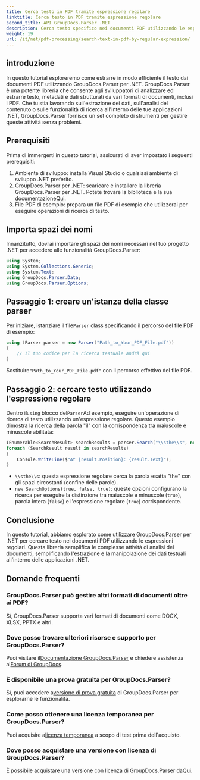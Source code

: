 ```yaml
---
title: Cerca testo in PDF tramite espressione regolare
linktitle: Cerca testo in PDF tramite espressione regolare
second_title: API GroupDocs.Parser .NET
description: Cerca testo specifico nei documenti PDF utilizzando le espressioni regolari con GroupDocs.Parser. Estrai, analizza e manipola il testo PDF senza sforzo.
weight: 19
url: /it/net/pdf-processing/search-text-in-pdf-by-regular-expression/
---
```

## introduzione
In questo tutorial esploreremo come estrarre in modo efficiente il testo dai documenti PDF utilizzando GroupDocs.Parser per .NET. GroupDocs.Parser è una potente libreria che consente agli sviluppatori di analizzare ed estrarre testo, metadati e dati strutturati da vari formati di documenti, inclusi i PDF. Che tu stia lavorando sull'estrazione dei dati, sull'analisi del contenuto o sulle funzionalità di ricerca all'interno delle tue applicazioni .NET, GroupDocs.Parser fornisce un set completo di strumenti per gestire queste attività senza problemi.
## Prerequisiti
Prima di immergerti in questo tutorial, assicurati di aver impostato i seguenti prerequisiti:
1. Ambiente di sviluppo: installa Visual Studio o qualsiasi ambiente di sviluppo .NET preferito.
2.  GroupDocs.Parser per .NET: scaricare e installare la libreria GroupDocs.Parser per .NET. Potete trovare la biblioteca e la sua documentazione[Qui](https://releases.groupdocs.com/parser/net/).
3. File PDF di esempio: prepara un file PDF di esempio che utilizzerai per eseguire operazioni di ricerca di testo.

## Importa spazi dei nomi
Innanzitutto, dovrai importare gli spazi dei nomi necessari nel tuo progetto .NET per accedere alle funzionalità GroupDocs.Parser:
```csharp
using System;
using System.Collections.Generic;
using System.Text;
using GroupDocs.Parser.Data;
using GroupDocs.Parser.Options;
```
## Passaggio 1: creare un'istanza della classe parser
 Per iniziare, istanziare il file`Parser` class specificando il percorso del file PDF di esempio:
```csharp
using (Parser parser = new Parser("Path_to_Your_PDF_File.pdf"))
{
    // Il tuo codice per la ricerca testuale andrà qui
}
```
 Sostituire`"Path_to_Your_PDF_File.pdf"` con il percorso effettivo del file PDF.
## Passaggio 2: cercare testo utilizzando l'espressione regolare
 Dentro il`using` blocco del`Parser`Ad esempio, eseguire un'operazione di ricerca di testo utilizzando un'espressione regolare. Questo esempio dimostra la ricerca della parola "il" con la corrispondenza tra maiuscole e minuscole abilitata:
```csharp
IEnumerable<SearchResult> searchResults = parser.Search("\\sthe\\s", new SearchOptions(true, false, true));
foreach (SearchResult result in searchResults)
{
    Console.WriteLine($"At {result.Position}: {result.Text}");
}
```
- `\\sthe\\s`: questa espressione regolare cerca la parola esatta "the" con gli spazi circostanti (confine delle parole).
- `new SearchOptions(true, false, true)`: queste opzioni configurano la ricerca per eseguire la distinzione tra maiuscole e minuscole (`true`), parola intera (`false`) e l'espressione regolare (`true`) corrispondente.

## Conclusione
In questo tutorial, abbiamo esplorato come utilizzare GroupDocs.Parser per .NET per cercare testo nei documenti PDF utilizzando le espressioni regolari. Questa libreria semplifica le complesse attività di analisi dei documenti, semplificando l'estrazione e la manipolazione dei dati testuali all'interno delle applicazioni .NET.

## Domande frequenti
### GroupDocs.Parser può gestire altri formati di documenti oltre ai PDF?
Sì, GroupDocs.Parser supporta vari formati di documenti come DOCX, XLSX, PPTX e altri.
### Dove posso trovare ulteriori risorse e supporto per GroupDocs.Parser?
 Puoi visitare il[Documentazione GroupDocs.Parser](https://tutorials.groupdocs.com/parser/net/) e chiedere assistenza al[Forum di GroupDocs](https://forum.groupdocs.com/c/parser/17).
### È disponibile una prova gratuita per GroupDocs.Parser?
 Sì, puoi accedere a[versione di prova gratuita](https://releases.groupdocs.com/) di GroupDocs.Parser per esplorarne le funzionalità.
### Come posso ottenere una licenza temporanea per GroupDocs.Parser?
 Puoi acquisire a[licenza temporanea](https://purchase.groupdocs.com/temporary-license/) a scopo di test prima dell'acquisto.
### Dove posso acquistare una versione con licenza di GroupDocs.Parser?
 È possibile acquistare una versione con licenza di GroupDocs.Parser da[Qui](https://purchase.groupdocs.com/buy).